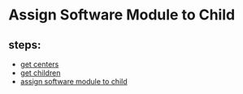 # Assign Software Module to Child

## steps:

- [get centers](https://documenter.getpostman.com/view/12318086/2sA3Bt3pg1#08986376-322a-4ef8-9f4e-a76f77f41faa)
- [get children](https://documenter.getpostman.com/view/12318086/2sA3Bt3pg1#11a4f0bd-cbf7-466c-8c9b-2774b4ce4c75)
- [assign software module to child](https://documenter.getpostman.com/view/12318086/2sA3Bt3pg1#43aa6078-e5c1-4d1b-97dd-6b013c90a24a)

